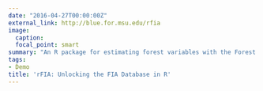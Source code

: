 ```yaml
---
date: "2016-04-27T00:00:00Z"
external_link: http://blue.for.msu.edu/rfia
image:
  caption: 
  focal_point: smart
summary: "An R package for estimating forest variables with the Forest Inventory and Analysis Database."
tags:
- Demo
title: 'rFIA: Unlocking the FIA Database in R'
---
```



